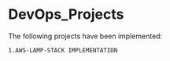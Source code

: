 # DevOps_Projects

The following projects have been implemented:

    1.AWS-LAMP-STACK IMPLEMENTATION